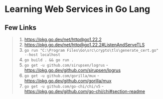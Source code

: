 # Learning Web Services in Go Lang

## Few Links

> 1. <https://pkg.go.dev/net/http@go1.22.2>
> 1. <https://pkg.go.dev/net/http@go1.22.2#ListenAndServeTLS>
> 1. `go run "C:\Program Files\Go\src\crypto\tls\generate_cert.go" --host localhost`
> 1. `go build . && go run .`
> 1. `go get -u github.com/sirupsen/logrus` - <https://pkg.go.dev/github.com/sirupsen/logrus>
> 1. `go get -u github.com/gorilla/mux` - <https://pkg.go.dev/github.com/gorilla/mux>
> 1. `go get -u github.com/go-chi/chi/v5` - <https://pkg.go.dev/github.com/go-chi/chi#section-readme>
